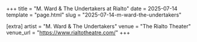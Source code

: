 +++
title = "M. Ward & The Undertakers at Rialto"
date = 2025-07-14
template = "page.html"
slug = "2025-07-14-m-ward-the-undertakers"

[extra]
artist = "M. Ward & The Undertakers"
venue = "The Rialto Theater"
venue_url = "https://www.rialtotheatre.com/"
+++
